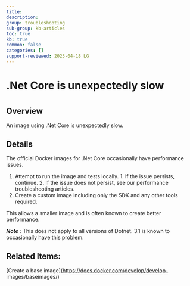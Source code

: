 ```yaml
---
title: 
description: 
group: troubleshooting
sub-group: kb-articles
toc: true
kb: true
common: false
categories: []
support-reviewed: 2023-04-18 LG
---
```


# .Net Core is unexpectedly slow

#

## Overview

An image using .Net Core is unexpectedly slow.

## Details

The official Docker images for .Net Core occasionally have performance issues.

  1. Attempt to run the image and tests locally. 
    1. If the issue persists, continue.
    2. If the issue does not persist, see our performance troubleshooting articles.
  2. Create a custom image including only the SDK and any other tools required.

This allows a smaller image and is often known to create better performance.

_**Note** :_ This does not apply to all versions of Dotnet. 3.1 is known to
occasionally have this problem.

## Related Items:

[Create a base image](https://docs.docker.com/develop/develop-
images/baseimages/)


